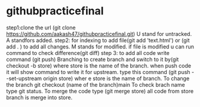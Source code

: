 # githubpracticefinal
step1:clone the url (git clone  https://github.com/aakash47/githubpracticefinal.git)
U stand for untracked.
A standfors added.
step2: for indexing to add file(git add 'text.html') or (git add . ) to add all changes.
M stands for modified.
if file is modified u can run command to check difference(git diff)
step 3: to add all code write command (git push)
Branching
to create branch and switch to it by(git checkout -b store) where store is the name of the branch.
when push code it will show command to write it for upstream.
type this command (git push --set-upstream origin store) wher e store is the name of branch.
To change the branch git checkout (name of the branch)main 
To check brach name type git status.
To merge the code type (git merge store) all code from store branch is merge into store.
